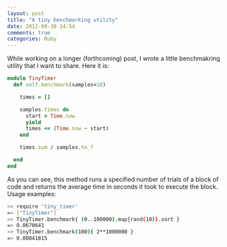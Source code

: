 ```yaml
---
layout: post
title: "A tiny benchmarking utility"
date: 2012-09-30 14:54
comments: true
categories: Ruby
---
```


While working on a longer (forthcoming) post, I wrote a little benchmakring utility that I want to share.
Here it is:

```ruby tiny_timer.rb
module TinyTimer
  def self.benchmark(samples=10)

    times = []

    samples.times do
      start = Time.now
      yield
      times << (Time.now - start)
    end

    times.sum / samples.to_f

  end
end
```

<!-- more -->

As you can see, this method runs a specified number of trials of a block of code and returns the average time in seconds it took to execute the block.
Usage examples:

```bash
>> require 'tiny_timer'
=> ["TinyTimer"]
>> TinyTimer.benchmark{ (0..100000).map{rand(10)}.sort }
=> 0.0670641
>> TinyTimer.benchmark(100){ 2**1000000 }
=> 0.00841815
```
